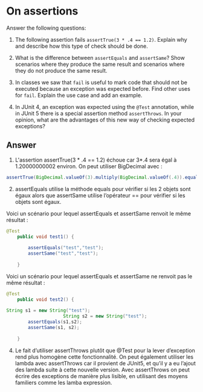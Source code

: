 # On assertions

Answer the following questions:

1. The following assertion fails `assertTrue(3 * .4 == 1.2)`. Explain why and describe how this type of check should be done.

2. What is the difference between `assertEquals` and `assertSame`? Show scenarios where they produce the same result and scenarios where they do not produce the same result.

3. In classes we saw that `fail` is useful to mark code that should not be executed because an exception was expected before. Find other uses for `fail`. Explain the use case and add an example.

4. In JUnit 4, an exception was expected using the `@Test` annotation, while in JUnit 5 there is a special assertion method `assertThrows`. In your opinion, what are the advantages of this new way of checking expected exceptions?

## Answer

1.	L'assertion assertTrue(3 * .4 == 1.2) échoue car 3*.4 sera égal à 1.20000000002 environ. 
On peut utiliser BigDecimal avec : 
```java
assertTrue(BigDecimal.valueOf(3).multiply(BigDecimal.valueOf(.4)).equals(BigDecimal.valueOf(1.2)));
```
2.	assertEquals utilise la méthode equals pour vérifier si les 2 objets sont égaux alors que assertSame utilise l’opérateur == pour vérifier si les objets sont égaux.

Voici un scénario pour lequel assertEquals et assertSame renvoit le même résultat : 
```java
@Test
	public void test1() {
		
		assertEquals("test","test");
		assertSame("test","test");
		
	}
```
Voici un scénario pour lequel assertEquals et assertSame ne renvoit pas le même résultat : 
```java
@Test
	public void test2() {
		
String s1 = new String("test"); 
       	             String s2 = new String("test"); 
		assertEquals(s1,s2);
		assertSame(s1, s2);
		
	}

```
4. Le fait d’utiliser assertThrows plutôt que @Test pour la lever d’exception rend plus homogène cette fonctionnalité. On peut également utiliser les lambda avec assertThrows car il provient de JUnit5, et qu’il y a eu l’ajout des lambda suite à cette nouvelle version. Avec assertThrows on peut écrire des exceptions de manière plus lisible, en utilisant des moyens familiers comme les lamba expression. 


